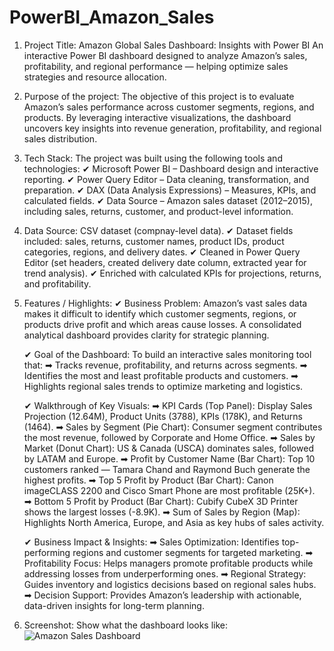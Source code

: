 # PowerBI_Amazon_Sales

1. Project Title:
   Amazon Global Sales Dashboard: Insights with Power BI
   An interactive Power BI dashboard designed to analyze Amazon’s sales, profitability, and regional performance — helping optimize sales strategies and resource allocation.
       
2. Purpose of the project:
   The objective of this project is to evaluate Amazon’s sales performance across customer segments, regions, and products. By leveraging interactive visualizations, the dashboard uncovers key insights into revenue              generation, profitability, and regional sales distribution.

3. Tech Stack:
   The project was built using the following tools and technologies:
   ✔ Microsoft Power BI – Dashboard design and interactive reporting.
   ✔ Power Query Editor – Data cleaning, transformation, and preparation.
   ✔ DAX (Data Analysis Expressions) – Measures, KPIs, and calculated fields.
   ✔ Data Source – Amazon sales dataset (2012–2015), including sales, returns, customer, and product-level information.

4. Data Source: CSV dataset (compnay-level data).
   ✔ Dataset fields included: sales, returns, customer names, product IDs, product categories, regions, and delivery dates.
   ✔ Cleaned in Power Query Editor (set headers, created delivery date column, extracted year for trend analysis).
   ✔ Enriched with calculated KPIs for projections, returns, and profitability.
  
5. Features / Highlights:
   ✔ Business Problem: Amazon’s vast sales data makes it difficult to identify which customer segments, regions, or products drive profit and which areas cause losses. A consolidated analytical dashboard provides clarity for      strategic planning.
   
   ✔ Goal of the Dashboard:
      To build an interactive sales monitoring tool that:
        ➡ Tracks revenue, profitability, and returns across segments.
        ➡ Identifies the most and least profitable products and customers.
        ➡ Highlights regional sales trends to optimize marketing and logistics.
   
   ✔ Walkthrough of Key Visuals:
      ➡ KPI Cards (Top Panel): Display Sales Projection (12.64M), Product Units (3788), KPIs (178K), and Returns (1464).
      ➡ Sales by Segment (Pie Chart): Consumer segment contributes the most revenue, followed by Corporate and Home Office.
      ➡ Sales by Market (Donut Chart): US & Canada (USCA) dominates sales, followed by LATAM and Europe.
      ➡ Profit by Customer Name (Bar Chart): Top 10 customers ranked — Tamara Chand and Raymond Buch generate the highest profits.
      ➡ Top 5 Profit by Product (Bar Chart): Canon imageCLASS 2200 and Cisco Smart Phone are most profitable (25K+).
      ➡ Bottom 5 Profit by Product (Bar Chart): Cubify CubeX 3D Printer shows the largest losses (-8.9K).
      ➡ Sum of Sales by Region (Map): Highlights North America, Europe, and Asia as key hubs of sales activity.

   ✔ Business Impact & Insights:
      ➡ Sales Optimization: Identifies top-performing regions and customer segments for targeted marketing.
      ➡ Profitability Focus: Helps managers promote profitable products while addressing losses from underperforming ones.
      ➡ Regional Strategy: Guides inventory and logistics decisions based on regional sales hubs.
      ➡ Decision Support: Provides Amazon’s leadership with actionable, data-driven insights for long-term planning.
      
 6. Screenshot:
    Show what the dashboard looks like: ![Amazon Sales Dashboard](https://github.com/user-attachments/assets/0f98bf0b-9f50-461d-9ace-9ed7893bba87)






